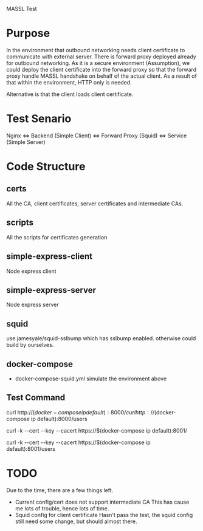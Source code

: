MASSL Test

# Purpose
In the environment that outbound networking needs client certificate to communicate with external server. There is forward proxy deployed already for outbound networking. As it is a secure environment (Assumption), we could deploy the client certificate into the forward proxy so that the forward proxy handle MASSL handshake on behalf of the actual client. As a result of that within the environment, HTTP only is needed. 

Alternative is that the client loads client certificate.

# Test Senario

Nginx <=> Backend (Simple Client) <=> Forward Proxy (Squid) <=> Service (Simple Server)

# Code Structure
## certs
All the CA, client certificates, server certificates and intermediate CAs.

## scripts
All the scripts for certificates generation

## simple-express-client
Node express client

## simple-express-server
Node express server

## squid
use jamesyale/squid-sslbump which has sslbump enabled. otherwise could build by ourselves.

## docker-compose
- docker-compose-squid.yml
  simulate the environment above

## Test Command
curl http://$(docker-compose ip default):8000/
curl http://$(docker-compose ip default):8000/users

curl -k --cert <cert> --key <key> --cacert <ca> https://$(docker-compose ip default):8001/

curl -k --cert <cert> --key <key> --cacert <ca> https://$(docker-compose ip default):8001/users


# TODO
Due to the time, there are a few things left.
- Current config/cert does not support intermediate CA
  This has cause me lots of trouble, hence lots of time.
- Squid config for client certificate
  Hasn't pass the test, the squid config still need some change, but should almost there.
